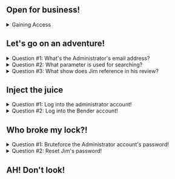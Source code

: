 ## Open for business!

<details> 
  <summary> Gaining Access</summary>
  <p></p>
  Use either openVPN or the hackbox, start the virtual machine and then enter the IP address into the URL bar at the top of your browser.
  <p></p>
  
  
  ![image](https://user-images.githubusercontent.com/66912443/184948233-78f2a0d2-ce02-4d9d-ac17-61d77c622098.png)
</details>

## Let's go on an adventure!

<details> 
  <summary> Question #1: What's the Administrator's email address? </summary>
  <p></p>
  An administrator has left a review on a product logged in as the admin which exposes what the address is
  <p></p>
  
  ![image](https://user-images.githubusercontent.com/66912443/184948637-48d4e7eb-fdf7-4f5a-bbdf-753cf4a78ec0.png)
  
  ``` Answer = admin@juice-sh.op ```
</details>

<details> 
  <summary> Question #2: What parameter is used for searching? </summary>
  <p></p>
  By using the search function (magnifying glass) we can easily expose this parameter
  <p></p>
  
  ![image](https://user-images.githubusercontent.com/66912443/184950365-ea52ef96-0cdf-402b-a876-f412842e855a.png)
  
  <p></p>
  
  Once anything has been searched, from the URL bar we can see the effect of the search, exposing the parameter "q" that is used before the input
  
  ![image](https://user-images.githubusercontent.com/66912443/184950178-7598108e-ec73-4ddb-ab66-6164f2da31aa.png)

  ``` Answer = q ```
</details>

<details> 
  <summary> Question #3: What show does Jim reference in his review? </summary>
   <p></p>
   By looking around the products you can find "jim@juice-sh.op" left a review on the green smoothie.
   <p></p>
  
   ![image](https://user-images.githubusercontent.com/66912443/184951521-d0689dd5-a76c-4f9f-a3b8-4d3fc3ffd71f.png)
   
   A simple google search of "replicator" reveals the answer
   <p></p>
  
   ![image](https://user-images.githubusercontent.com/66912443/184951832-f732b23c-b908-41c8-8651-5e8a57b448b5.png)
   
   ``` Answer = star trek ```
   
</details>

## Inject the juice

<details> 
  <summary> Question #1: Log into the administrator account! </summary>
  <p></p>
  At this point make sure that intercept is on in burpsuite and if using foxyproxy that the option is set to "Burp"
  <p></p>
  
  ![image](https://user-images.githubusercontent.com/66912443/184953030-12b1dcc6-10bd-4aeb-bff9-af4fd9e320c4.png)
  
  <p></p>
  
  ![image](https://user-images.githubusercontent.com/66912443/184953343-2a97460f-6b6e-47a5-8b86-462183be51b8.png)
  
  Now that Burpsuite is up, navigate to "account" (next to the search bar) and enter in anything into the email and password field 
  
  ![image](https://user-images.githubusercontent.com/66912443/184953840-c30265c7-86ee-4cf1-8002-c40a4e967a5e.png)
  
  It may take a couple of goes of forwarding but back in burpsuite you should see that the email and password is sent off in plaintext to the SQL server which makes it easily susceptible to change.
  
  ![image](https://user-images.githubusercontent.com/66912443/184955212-90e6ac93-072d-4099-9eb1-7aacb6eb2a4e.png)
  
  To exploit this, we change the email parameter to "' or 1=1--".
  
  ![image](https://user-images.githubusercontent.com/66912443/184957695-c2a55d78-5f07-4f71-8f3e-7e2bd745f77d.png)

  The first character, the apostrophe, closes the brackets in the initial SQL query that is sent to the server. This is then followed by a second command in the same syntax: "OR" which using logic gates as an example will output true if either side of its input is true which "1=1" will always be, therefore tricking the system into always making the email valid. Finally, the double dashes at the end indicate the start of the comment meaning everything after this initial code will be ignored or "commented out". 
  
  As no email was given, SQL has defaulted to the top user id "0". In a lot of databases, the first user to be created is usually the administrator, as is the case in this challenge as well thus granting us admin access.
  
  ![image](https://user-images.githubusercontent.com/66912443/184960236-c5f5c13b-4728-465c-9565-20bf15417c98.png)
  
  ``` Answer = 32a5e0f21372bcc1000a6088b93b458e41f0e02a ```
  
</details>


<details> 
  <summary> Question #2: Log into the Bender account! </summary>
   <p><p/>
  Following the exact same method used to get into the admin account, supplement "' or 1=1--" in the email field with "bender@juice-sh.op'--" instead.
  
  You may have noticed that the apostrophe and double dashes have moved next to each other. As this is an actual email, everything after it is commented out instead as calling back to the previous question, the apostrophe marks the closing of brackets to an SQL query.
  
  ![image](https://user-images.githubusercontent.com/66912443/184964819-9958b99b-ccbd-4ba1-8546-c871cdc1c9cf.png)

  
  ``` Answer = fb364762a3c102b2db932069c0e6b78e738d4066 ```
  
</details>

## Who broke my lock?! 

<details> 
  <summary> Question #1: Bruteforce the Administrator account's password! </summary>
   <p><p/>
   First, just like the two times previously, intercept the random information inputted into the account login page, as we know the admin email we might as well use that as one of the fields to prevent having to write it out again
   
   ![image](https://user-images.githubusercontent.com/66912443/185338620-eb019681-8ee0-46c0-9682-4996486b3cd0.png)
   
   Next, for the purpose of brute forcing, right click in the proxy window where the text is (anywhere will do) and select "send to intruder". Once on the intruder window hit the "Clear §" button to the right hand side to remove the weird symbol that burp uses for quotations.
   
   Once that is done, remove whatever you put into the password field (excluding the quotation marks) and replace it with two of those symbols using the "add §" button. This symbol indicates what burp needs to change when bruteforcing.
   
   ![image](https://user-images.githubusercontent.com/66912443/185339578-be1ec92c-cbc9-42bd-aa3e-832bfae87c94.png)
   
   Next up is selecting a payload. Navigate to the next subtab "payloads" and add/load a new payload under "payload options" and start the attack. For this example a list from "seclists" is being used. These are excellent collections of lists similar to rockyou full of usernames, passwords, URLs etc.
  
  ![image](https://user-images.githubusercontent.com/66912443/185341240-724a669f-2b4a-428e-8b5e-73874dbb831c.png)

  This open a window and start to tick along, its best to sort by status code - "2xx = [success]". Depending on the speed of your computer/VM this may take a while.
  
  ![image](https://user-images.githubusercontent.com/66912443/185347312-a57df26f-0585-4951-9381-362271ec097b.png)

   Once its completed and you have the password (the status code 200 is a dead giveaway) you can log in and get the answer!
   
  ``` Answer = c2110d06dc6f81c67cd8099ff0ba601241f1ac0e ```
   
</details>

<details>
<summary> Question #2: Reset Jim's password! </summary>
<p><p/>
When it comes to this task, its heavily based on "Open Source Intelligence" (OSINT) and provides a perfect example of the kind of ways to gather information about someone in order to break into their account. 
  
  To begin, navigate to the forgot password screen and enter Jim's email (obtained in an earlier section). Here you will see the security question "Your eldest siblings middle name"
  
![image](https://user-images.githubusercontent.com/66912443/185348966-d0a5a076-a6f9-4268-9473-5aa544e5bcd0.png)
  
  For this, external research is required. Just like how in a real world exaple you'd need to scour the targets social media to uncover information, in this instanced its star trek themed so wikipedia is required (to be honest, without tryhackme pointing it out I would not have had a CLUE, its so vague!).
  
  According to the wiki, James (Jim) Kirk had one sibling, "George Samuel Kirk".
  
  ![image](https://user-images.githubusercontent.com/66912443/185391944-6925eb26-d0f6-483b-b738-b123828963d5.png)
  
  After entering the middle name of his sibling into the security question box, the password was successfully changeable!
  
  ![image](https://user-images.githubusercontent.com/66912443/185392395-089a483d-9c21-47b2-a87b-00021255de27.png)
  
  ``` Answer = 094fbc9b48e525150ba97d05b942bbf114987257 ```

</details>

## AH! Don't look!


